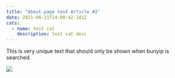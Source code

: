 ```yaml
---
title: "About page test Article #2"
date: 2021-06-21T14:00:42.181Z
cats:
  - name: test cat
    description: test cat desc
---
```

This is very unique text that should only be shown when bunyip is searched.

![](img/ddu_ad_1024x1024_v1a-1-.jpg)

![]()